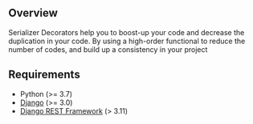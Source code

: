 ## Overview
Serializer Decorators help you to boost-up your code and decrease the duplication in your code.
By using a high-order functional to reduce the number of codes, and build up a consistency
in your project

## Requirements
* Python (>= 3.7)
* [Django](https://github.com/django/django) (>= 3.0)
* [Django REST Framework](https://github.com/tomchristie/django-rest-framework) (> 3.11)

